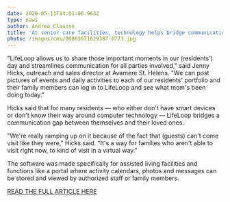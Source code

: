```yaml
---
date: 2020-05-11T14:01:06.963Z
type: news
author: Andrea Clauson
title: 'At senior care facilities, technology helps bridge communication divide'
photo: /images/cms/00003671629387-0773.jpg
---
```

"LifeLoop allows us to share those important moments in our (residents') day and streamlines communication for all parties involved," said Jenny Hicks, outreach and sales director at Avamere St. Helens. "We can post pictures of events and daily activities to each of our residents' portfolio and their family members can log in to LifeLoop and see what mom's been doing today."

Hicks said that for many residents — who either don't have smart devices or don't know their way around computer technology — LifeLoop bridges a communication gap between themselves and their loved ones.

"We're really ramping up on it because of the fact that (guests) can't come visit like they were," Hicks said. "It's a way for families who aren't able to visit right now, to kind of visit in a virtual way."

The software was made specifically for assisted living facilities and functions like a portal where activity calendars, photos and messages can be stored and viewed by authorized staff or family members.

[READ THE FULL ARTICLE HERE](https://pamplinmedia.com/scs/83-news/465743-377347-at-senior-care-facilities-technology-helps-bridge-communication-divide?wallit_nosession=1)
